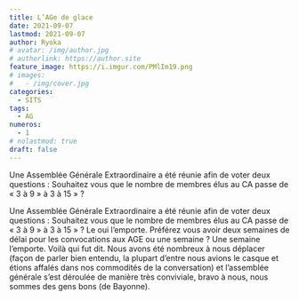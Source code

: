 ```yaml
---
title: L’AGe de glace
date: 2021-09-07
lastmod: 2021-09-07
author: Ryoka
# avatar: /img/author.jpg
# authorlink: https://author.site
feature_image: https://i.imgur.com/PMlIm19.png
# images:
#   - /img/cover.jpg
categories:
  - SITS
tags:
  - AG
numeros: 
  - 1
# nolastmod: true
draft: false
---
```


Une Assemblée Générale Extraordinaire a été réunie afin de voter deux questions :
Souhaitez vous que le nombre de membres élus au CA passe de « 3 à 9 » à 3 à 15 » ?


<!--more-->

Une Assemblée Générale Extraordinaire a été réunie afin de voter deux questions :
Souhaitez vous que le nombre de membres élus au CA passe de « 3 à 9 » à 3 à 15 » ?
Le oui l’emporte.
Préférez vous avoir deux semaines de délai pour les convocations aux AGE ou une semaine ?
Une semaine l’emporte.
Voilà qui fut dit. Nous avons été nombreux à nous déplacer (façon de parler bien entendu, la plupart d’entre nous avions le casque et étions affalés dans nos commodités de la conversation) et l’assemblée générale s’est déroulée de manière très conviviale, bravo à nous, nous sommes des gens bons (de Bayonne).



